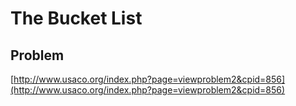 
# The Bucket List

## Problem

[http://www.usaco.org/index.php?page=viewproblem2&cpid=856](http://www.usaco.org/index.php?page=viewproblem2&cpid=856)

